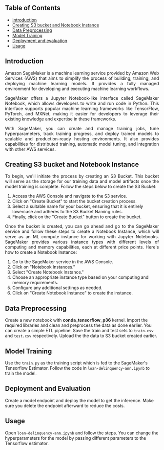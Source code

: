 ## Table of Contents

- [Introduction](#introduction)
- [Creating S3 bucket and Notebook Instance](#creating-s3-bucket-and-notebook-instance)
- [Data Preprocessing](#data-preprocessing)
- [Model Training](#model-training)
- [Deployment and evaluation](#deployment-and-evaluation)
- [Usage](#usage)

## Introduction
<p align='justify'>Amazon SageMaker is a machine learning service provided by Amazon Web Services (AWS) that aims to simplify the process of building, 
training, and deploying machine learning models. It provides a fully managed environment for developing and executing machine learning workflows. </p>

 <p align='justify'> SageMaker offers a Jupyter Notebook-like interface called SageMaker Notebook, which allows developers to write and run code in Python. This interface supports
popular machine learning frameworks like TensorFlow, PyTorch, and MXNet, making it easier for developers to leverage their existing knowledge and expertise 
in these frameworks.</p>

<p align='justify'>  With SageMaker, you can create and manage training jobs, tune hyperparameters, track training progress, and deploy trained models to scalable and 
production-ready hosting environments. It also provides capabilities for distributed training, automatic model tuning, and integration with other AWS services.
</p>

## Creating S3 bucket and Notebook Instance
<p align='justify'>To begin, we'll initiate the process by creating an S3 Bucket. This bucket will serve as the storage for our training data and model artifacts once the model 
training is complete. Follow the steps below to create the S3 Bucket:</p>

1. Access the AWS Console and navigate to the S3 service.
2. Click on "Create Bucket" to start the bucket creation process.
3. Select a suitable name for your bucket, ensuring that it is entirely lowercase and adheres to the S3 Bucket Naming rules.
4. Finally, click on the "Create Bucket" button to create the bucket.

<p align='justify'>Once the bucket is created, you can go ahead and go to the SageMaker service and follow these steps to create a Notebook Instance, which will serve as an ML compute instance 
for working with Jupyter Notebooks. SageMaker provides various instance types with different levels of computing and memory capabilities, each at different 
price points. Here's how to create a Notebook Instance:</p>

1. Go to the SageMaker service in the AWS Console.
2. Click on "Notebook Instances."
3. Select "Create Notebook Instance."
4. Choose an appropriate instance type based on your computing and memory requirements.
5. Configure any additional settings as needed.
6. Click on "Create Notebook Instance" to create the instance.

## Data Preprocessing
Create a new notebook with **conda_tensorflow_p36** kernel. Import the required libraries and clean and preprocess the data as done earlier. You can create a simple ETL pipeline. Save the train and test sets to `train.csv` and `test.csv` respectively. Upload the the data to S3 bucket created earlier.

## Model Training
Use the `train.py` as the training script which is fed to the SageMaker's Tensorflow Estimator. Follow the code in `loan-delinquency-ann.ipynb` to train the model.

## Deployment and Evaluation
Create a model endpoint and deploy the model to get the inference. Make sure you delete the endpoint afterward to reduce the costs.

## Usage
Open `loan-delinquency-ann.ipynb` and follow the steps. You can change the hyperparameters for the model by passing different parameters to the Tensorflow estimator.
